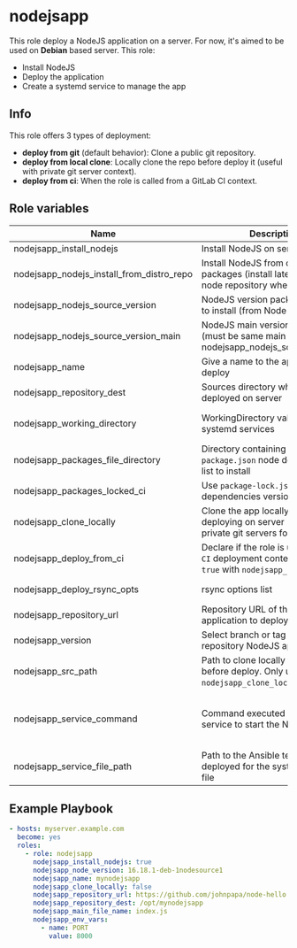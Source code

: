 # nodejsapp

This role deploy a NodeJS application on a server. For now, it's aimed to be used on **Debian** based server. This role:

- Install NodeJS
- Deploy the application
- Create a systemd service to manage the app

## Info

This role offers 3 types of deployment:

- **deploy from git** (default behavior): Clone a public git repository.
- **deploy from local clone**: Locally clone the repo before deploy it (useful with private git server context).
- **deploy from ci**: When the role is called from a GitLab CI context.

## Role variables

| Name                                        | Description                                                                                                     | Type   | Required | Default value                                                                  |
|---------------------------------------------|-----------------------------------------------------------------------------------------------------------------|--------|----------|--------------------------------------------------------------------------------|
| nodejsapp_install_nodejs                    | Install NodeJS on server                                                                                        | bool   | false    | true                                                                           |
| nodejsapp_nodejs_install_from_distro_repo   | Install NodeJS from distribution packages (install latest). From node repository when 'false'                   | bool   | false    | true                                                                           |
| nodejsapp_nodejs_source_version             | NodeJS version package apt name to install (from Node repository)                                               | string | false    | 20.5.1-deb-1nodesource1                                                        |
| nodejsapp_nodejs_source_version_main        | NodeJS main version to install (must be same main version than nodejsapp_nodejs_source_version)                 | string | false    | "{{ nodejsapp_nodejs_version[:2] }}"                                           |
| nodejsapp_name                              | Give a name to the application to deploy                                                                        | string | true     |                                                                                |
| nodejsapp_repository_dest                   | Sources directory where the app is deployed on server                                                           | string | true     | "/opt/{{ nodejsapp_name }}"                                                    |
| nodejsapp_working_directory                 | WorkingDirectory value used by systemd services                                                                 | string | false    | "{{ nodejsapp_repository_dest }}"                                              |
| nodejsapp_packages_file_directory           | Directory containing the `package.json` node dependencies list to install                                       | string | false    | "{{ nodejsapp_repository_dest }}"                                              |
| nodejsapp_packages_locked_ci                | Use `package-lock.json` as dependencies versions.                                                               | bool   | false    | false                                                                          |
| nodejsapp_clone_locally                     | Clone the app locally before deploying on server (usefull for private git servers for instance)                 | bool   | false    | false                                                                          |
| nodejsapp_deploy_from_ci                    | Declare if the role is used in `GitLab CI` deployment context. Can not be `true` with `nodejsapp_clone_locally` | bool   | false    | false                                                                          |
| nodejsapp_deploy_rsync_opts                 | rsync options list                                                                                              | list   | false    | [ "--exlude=.git", "--exclude=.ci" ]                                           |
| nodejsapp_repository_url                    | Repository URL of the NodeJS application to deploy                                                              | string | true     |                                                                                |
| nodejsapp_version                           | Select branch or tag from the git repository NodeJS app to deploy                                               | string | false    | master                                                                         |
| nodejsapp_src_path                          | Path to clone locally the repository before deploy. Only used when `nodejsapp_clone_locally` is true            | string | false    | "/tmp/{{ nodejsapp_name }}"                                                    |
| nodejsapp_service_command                   | Command executed by systemd service to start the NodeJS app                                                     | string | false    | "/usr/bin/node {{ nodejsapp_repository_dest }}/{{ nodejsapp_main_file_name }}" |
| nodejsapp_service_file_path                 | Path to the Ansible template deployed for the systemd service file                                              | string | false    | nodejsapp.service.j2                                                           |


## Example Playbook

```yml
- hosts: myserver.example.com
  become: yes
  roles:
    - role: nodejsapp
      nodejsapp_install_nodejs: true
      nodejsapp_node_version: 16.18.1-deb-1nodesource1
      nodejsapp_name: mynodejsapp
      nodejsapp_clone_locally: false
      nodejsapp_repository_url: https://github.com/johnpapa/node-hello.git
      nodejsapp_repository_dest: /opt/mynodejsapp
      nodejsapp_main_file_name: index.js
      nodejsapp_env_vars:
        - name: PORT
          value: 8000
```
